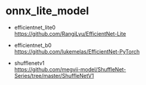 # onnx_lite_model

- efficientnet_lite0  
https://github.com/RangiLyu/EfficientNet-Lite  

- efficientnet_b0  
https://github.com/lukemelas/EfficientNet-PyTorch  

- shufflenetv1  
https://github.com/megvii-model/ShuffleNet-Series/tree/master/ShuffleNetV1  

